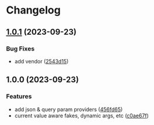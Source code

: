 # Changelog

## [1.0.1](https://github.com/mdshack/dbanon/compare/v1.0.0...v1.0.1) (2023-09-23)


### Bug Fixes

* add vendor ([2543d15](https://github.com/mdshack/dbanon/commit/2543d15276ee1931ebad7c7cbaba6fd36f407a09))

## 1.0.0 (2023-09-23)


### Features

* add json & query param providers ([456fd65](https://github.com/mdshack/dbanon/commit/456fd65a822e3b3208249759ad3888f684053717))
* current value aware fakes, dynamic args, etc ([c0ae67f](https://github.com/mdshack/dbanon/commit/c0ae67f20c0a5962671d6243bb3f7759d460d5b6))

